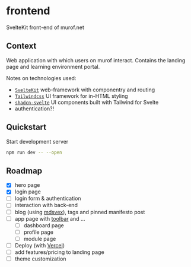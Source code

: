 # frontend
SvelteKit front-end of murof.net

## Context

Web application with which users on murof interact. Contains the landing page and learning environment portal.

Notes on technologies used:
- [`SvelteKit`](https://kit.svelte.dev/) web-framework with componentry and routing
- [`Tailwindcss`](https://tailwindcss.com/) UI framework for in-HTML styling
- [`shadcn-svelte`](https://www.shadcn-svelte.com/) UI components built with Tailwind for Svelte
- authentication?!

## Quickstart

Start development server

```bash
npm run dev -- --open
```

## Roadmap
- [x] hero page
- [x] login page
- [ ] login form & authentication
- [ ] interaction with back-end
- [ ] blog (using [mdsvex](https://mdsvex.pngwn.io/)), tags and pinned manifesto post
- [ ] app page with [toolbar](https://lucide.dev/icons/?search=learn) and ...
  - [ ] dashboard page
  - [ ] profile page
  - [ ] module page
- [ ] Deploy (with [Vercel](https://vercel.com/docs/frameworks/sveltekit))
- [ ] add features/pricing to landing page
- [ ] theme customization
